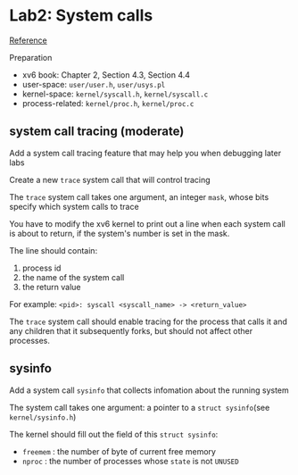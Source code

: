 # Lab2: System calls
[Reference](https://pdos.csail.mit.edu/6.828/2021/labs/syscall.html)

Preparation
+ xv6 book: 				Chapter 2, Section 4.3, Section 4.4
+ user-space:				`user/user.h`, `user/usys.pl`
+ kernel-space: 		`kernel/syscall.h`, `kernel/syscall.c`
+ process-related: 	`kernel/proc.h`, `kernel/proc.c`  

## system call tracing (moderate)
Add a system call tracing feature that may help you when debugging later labs

Create a new `trace` system call that will control tracing

The `trace` system call takes one argument, an integer `mask`, whose bits specify which system calls to trace

You have to modify the xv6 kernel to print out a line when each system call is about to return, if the system's number is set in the mask.

The line should contain:
1. process id
2. the name of the system call
3. the return value

For example: `<pid>: syscall <syscall_name> -> <return_value>`

The `trace` system call should enable tracing for the process that calls it and any children that it subsequently forks, but should not affect other processes.

## sysinfo
Add a system call `sysinfo` that collects infomation about the running system

The system call takes one argument: a pointer to a `struct sysinfo`(see `kernel/sysinfo.h`)

The kernel should fill out the field of this `struct sysinfo`:
+ `freemem`	: the number of byte of current free memory
+ `nproc`   : the number of processes whose `state` is not `UNUSED`
